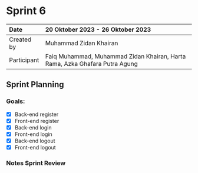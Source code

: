 # Sprint 6

|Date|20 Oktober 2023 - 26 Oktober 2023|
| :- | :- |
|Created by|Muhammad Zidan Khairan|
|Participant|Faiq Muhammad, Muhammad Zidan Khairan, Harta Rama, Azka Ghafara Putra Agung|
## Sprint Planning
### Goals:
- [x] Back-end register
- [x] Front-end register
- [x] Back-end login
- [x] Front-end login
- [x] Back-end logout
- [x] Front-end logout

### Notes Sprint Review
